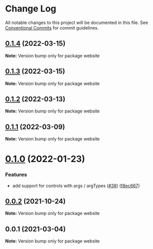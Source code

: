 # Change Log

All notable changes to this project will be documented in this file.
See [Conventional Commits](https://conventionalcommits.org) for commit guidelines.

## [0.1.4](https://github.com/tajo/ladle/compare/website@0.1.3...website@0.1.4) (2022-03-15)

**Note:** Version bump only for package website





## [0.1.3](https://github.com/tajo/ladle/compare/website@0.1.2...website@0.1.3) (2022-03-15)

**Note:** Version bump only for package website





## [0.1.2](https://github.com/tajo/ladle/compare/website@0.1.1...website@0.1.2) (2022-03-13)

**Note:** Version bump only for package website





## [0.1.1](https://github.com/tajo/ladle/compare/website@0.1.0...website@0.1.1) (2022-03-09)

**Note:** Version bump only for package website





# [0.1.0](https://github.com/tajo/ladle/compare/website@0.0.2...website@0.1.0) (2022-01-23)


### Features

* add support for controls with args / argTypes ([#38](https://github.com/tajo/ladle/issues/38)) ([f8ec667](https://github.com/tajo/ladle/commit/f8ec6679fe7fcd508ca445dbca449549920caba8))





## [0.0.2](https://github.com/tajo/ladle/compare/website@0.0.1...website@0.0.2) (2021-10-24)

**Note:** Version bump only for package website





## 0.0.1 (2021-03-04)

**Note:** Version bump only for package website
